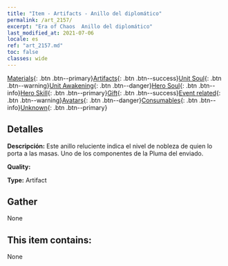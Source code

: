 ```yaml
---
title: "Item - Artifacts - Anillo del diplomático"
permalink: /art_2157/
excerpt: "Era of Chaos  Anillo del diplomático"
last_modified_at: 2021-07-06
locale: es
ref: "art_2157.md"
toc: false
classes: wide
---
```

 [Materials](/ItemsES/){: .btn .btn--primary}[Artifacts](/ItemsES/Artifacts/){: .btn .btn--success}[Unit Soul](/ItemsES/UnitSoul/){: .btn .btn--warning}[Unit Awakening](/ItemsES/UnitAwakening/){: .btn .btn--danger}[Hero Soul](/ItemsES/HeroSoul/){: .btn .btn--info}[Hero Skill](/ItemsES/HeroSkill/){: .btn .btn--primary}[Gift](/ItemsES/Gift/){: .btn .btn--success}[Event related](/ItemsES/Events/){: .btn .btn--warning}[Avatars](/ItemsES/Avatars/){: .btn .btn--danger}[Consumables](/ItemsES/Consumables/){: .btn .btn--info}[Unknown](/ItemsES/Unknown/){: .btn .btn--primary}

## Detalles
 **Descripción:** Este anillo reluciente indica el nivel de nobleza de quien lo porta a las masas. Uno de los componentes de la Pluma del enviado.

 **Quality:** 

 **Type:** Artifact

## Gather

  None

## This item contains:

  None

